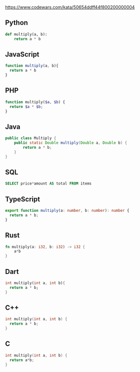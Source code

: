 https://www.codewars.com/kata/50654ddff44f800200000004

## Python
```python
def multiply(a, b):
    return a * b
```

## JavaScript
```js
function multiply(a, b){
  return a * b
}
```

## PHP
```php
function multiply($a, $b) {
  return $a * $b;
}
```

## Java
```java
public class Multiply {
    public static Double multiply(Double a, Double b) {
        return a * b;
    }
}
```

## SQL
```sql
SELECT price*amount AS total FROM items
```

## TypeScript
```ts
export function multiply(a: number, b: number): number {
  return a * b;
}
```

## Rust
```rust
fn multiply(a: i32, b: i32) -> i32 {
    a*b
}
```

## Dart
```dart
int multiply(int a, int b){
  return a * b;
}
```

## C++
```c++
int multiply(int a, int b) {
  return a * b;
}
```

## C
```c
int multiply(int a, int b) {
  return a*b;
}
```